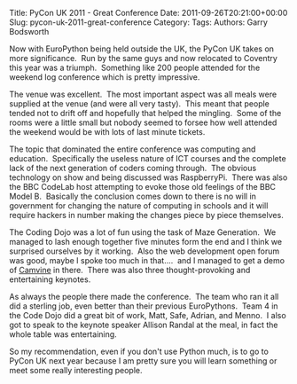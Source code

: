 Title: PyCon UK 2011 - Great Conference
Date: 2011-09-26T20:21:00+00:00
Slug: pycon-uk-2011-great-conference
Category: 
Tags: 
Authors: Garry Bodsworth

Now with EuroPython being held outside the UK, the PyCon UK takes on more significance.&nbsp; Run by the same guys and now relocated to Coventry this year was a triumph.&nbsp; Something like 200 people attended for the weekend log conference which is pretty impressive.

The venue was excellent.&nbsp; The most important aspect was all meals were supplied at the venue (and were all very tasty).&nbsp; This meant that people tended not to drift off and hopefully that helped the mingling.&nbsp; Some of the rooms were a little small but nobody seemed to forsee how well attended the weekend would be with lots of last minute tickets.

The topic that dominated the entire conference was computing and education.&nbsp; Specifically the useless nature of ICT courses and the complete lack of the next generation of coders coming through.&nbsp; The obvious technology on show and being discussed was RaspberryPi.&nbsp; There was also the BBC CodeLab host attempting to evoke those old feelings of the BBC Model B.&nbsp; Basically the conclusion comes down to there is no will in government for changing the nature of computing in schools and it will require hackers in number making the changes piece by piece themselves.

The Coding Dojo was a lot of fun using the task of Maze Generation.&nbsp; We managed to lash enough together five minutes form the end and I think we surprised ourselves by it working.&nbsp; Also the web development open forum was good, maybe I spoke too much in that....&nbsp; and I managed to get a demo of <a href="http://camvine.com/">Camvine</a> in there.&nbsp; There was also three thought-provoking and entertaining keynotes.

As always the people there made the conference.&nbsp; The team who ran it all did a sterling job, even better than their previous EuroPythons.&nbsp; Team 4 in the Code Dojo did a great bit of work, Matt, Safe, Adrian, and Menno.&nbsp; I also got to speak to the keynote speaker Allison Randal at the meal, in fact the whole table was entertaining.

So my recommendation, even if you don't use Python much, is to go to PyCon UK next year because I am pretty sure you will learn something or meet some really interesting people.
